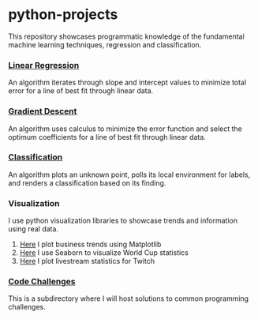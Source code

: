 # python-projects

This repository showcases programmatic knowledge of the fundamental machine learning techniques, regression and classification.

### [Linear Regression](https://github.com/nwoodr94/python-projects/blob/master/linear-regression-algorithm.ipynb)
An algorithm iterates through slope and intercept values to minimize total error for a line of best fit through linear data.

### [Gradient Descent](https://github.com/nwoodr94/python-projects/blob/master/gradient-descent-algorithm.ipynb)
An algorithm uses calculus to minimize the error function and select the optimum coefficients for a line of best fit through linear data.

### [Classification](https://github.com/nwoodr94/python-projects/blob/master/classification-algorithm.ipynb)
An algorithm plots an unknown point, polls its local environment for labels, and renders a classification based on its finding.

### Visualization
I use python visualization libraries to showcase trends and information using real data.

1. [Here](https://github.com/nwoodr94/python-projects/blob/master/matplotlib-visualization.ipynb) I plot business trends using Matplotlib
2. [Here](https://github.com/nwoodr94/python-projects/blob/master/seaborn-visualization.ipynb) I use Seaborn to visualize World Cup statistics
3. [Here](https://github.com/nwoodr94/python-projects/blob/master/real-data-visualization.ipynb) I plot livestream statistics for Twitch

### [Code Challenges](https://github.com/nwoodr94/python-projects/tree/master/code-challenges)
This is a subdirectory where I will host solutions to common programming challenges.
